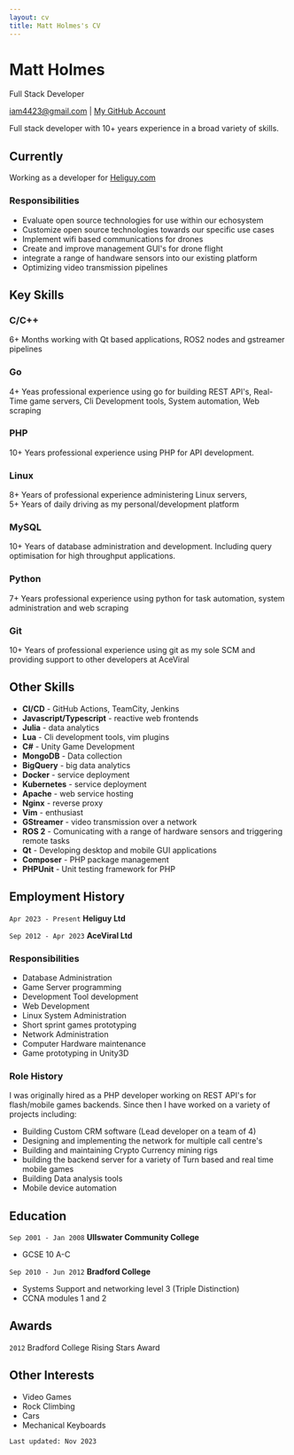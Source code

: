 ```yaml
---
layout: cv
title: Matt Holmes's CV
---
```

<aside></aside>

# Matt Holmes
Full Stack Developer

<div id="webaddress">
    <a href="mailto:iam4423@gmail.com">iam4423@gmail.com</a>
    | <a href="https://github.com/indeedhat" target="_blank">My GitHub Account</a>
</div>

Full stack developer with 10+ years experience in a broad variety of skills.


## Currently
Working as a developer for [Heliguy.com](https://heliguy.com)

### Responsibilities
- Evaluate open source technologies for use within our echosystem
- Customize open source technologies towards our specific use cases
- Implement wifi based communications for drones
- Create and improve management GUI's for drone flight
- integrate a range of handware sensors into our existing platform
- Optimizing video transmission pipelines


## Key Skills

### C/C++
6+ Months working with Qt based applications, ROS2 nodes and gstreamer pipelines

### Go
4+ Yeas professional experience using go for building REST API's, Real-Time game servers, 
Cli Development tools, System automation, Web scraping

### PHP
10+ Years professional experience using PHP for API development.

### Linux
8+ Years of professional experience administering Linux servers,  
5+ Years of daily driving as my personal/development platform

### MySQL
10+ Years of database administration and development. Including query optimisation for high throughput 
applications.

### Python
7+ Years professional experience using python for task automation, system administration and web scraping

### Git
10+ Years of professional experience using git as my sole SCM and providing support to other developers at AceViral

## Other Skills
- **CI/CD** - GitHub Actions, TeamCity, Jenkins
- **Javascript/Typescript** - reactive web frontends
- **Julia** - data analytics
- **Lua** - Cli development tools, vim plugins
- **C#** - Unity Game Development
- **MongoDB** - Data collection
- **BigQuery** - big data analytics
- **Docker** - service deployment
- **Kubernetes** - service deployment
- **Apache** - web service hosting
- **Nginx** - reverse proxy
- **Vim** - enthusiast
- **GStreamer** - video transmission over a network
- **ROS 2** - Comunicating with a range of hardware sensors and triggering remote tasks
- **Qt** - Developing desktop and mobile GUI applications
- **Composer** - PHP package management
- **PHPUnit** - Unit testing framework for PHP


## Employment History

`Apr 2023 - Present`
__Heliguy Ltd__

`Sep 2012 - Apr 2023`
__AceViral Ltd__

### Responsibilities
- Database Administration
- Game Server programming
- Development Tool development
- Web Development
- Linux System Administration
- Short sprint games prototyping
- Network Administration
- Computer Hardware maintenance
- Game prototyping in Unity3D

### Role History
I was originally hired as a PHP developer working on REST API's for flash/mobile games backends.
Since then I have worked on a variety of projects including:
- Building Custom CRM software (Lead developer on a team of 4)
- Designing and implementing the network for multiple call centre's
- Building and maintaining Crypto Currency mining rigs
- building the backend server for a variety of Turn based and real time mobile games
- Building Data analysis tools
- Mobile device automation

## Education

`Sep 2001 - Jan 2008`
__Ullswater Community College__ 
- GCSE 10 A-C

`Sep 2010 - Jun 2012`
__Bradford College__ 
- Systems Support and networking level 3  (Triple Distinction)
- CCNA modules 1 and 2


## Awards

`2012`
Bradford College Rising Stars Award


## Other Interests
- Video Games
- Rock Climbing
- Cars
- Mechanical Keyboards


`Last updated: Nov 2023`


